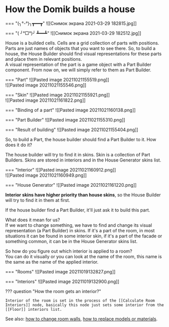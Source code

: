 # **How the Domik builds a house**
=== "(╮°-°)╮┳━━┳"
	![[Снимок экрана 2021-03-29 182815.jpg]]
	
=== "( ╯°□°)╯ ┻━━┻"
	![[Снимок экрана 2021-03-29 182512.jpg]]

House is a builded cells. Cells are a grid collection of parts with positions. Parts are just names of objects that you want to see there. So, to build a house, the House Builder should find visual representations for these parts and place them in relevant positions.  
A visual representation of the part is a game object with a Part Builder component. From now on, we will simply refer to them as Part Builder.

=== "Part"
	![[Pasted image 20211021155519.png]]  
	![[Pasted image 20211021155546.png]]
	
=== "Skin"
	![[Pasted image 20211021155921.png]]  
	![[Pasted image 20211021161822.png]]

=== "Binding of a part"
	![[Pasted image 20211021160138.png]]

=== "Part Builder"
	![[Pasted image 20211021155310.png]]
	
=== "Result of building"
	![[Pasted image 20211021155404.png]]

 So, to build a Part, the house builder should find a Part Builder to it. How does it do it?  
 
The house builder will try to find it in skins. Skin is a collection of Part Builders. Skins are stored in interiors and in the House Generator skins list. 

=== "Interior"
	![[Pasted image 20211021160912.png]]  
	![[Pasted image 20211021160949.png]]
	
=== "House Generator"
	![[Pasted image 20211021161220.png]]

**Interior skins have higher priority than house skins**, so the House Builder will try to find it in them at first.

If the house builder find a Part Builder, it'll just ask it to build this part.

What does it mean for us?  
If we want to change something, we have to find and change its visual representation (a Part Builder) in skins. If it's a part of the room, in most situations it can be found in some interior skin, if it's a part of the facade or something common, it can be in the House Generator skins list.  

So how do you figure out which interior is applied to a room?  
You can do it visually or you can look at the name of the room, this name is the same as the name of the applied interior.  

=== "Rooms"
	![[Pasted image 20211019132827.png]]

=== "Interiors"
	![[Pasted image 20211019132900.png]]
	
??? question "How the room gets an interior?"

	Interior of the room is set in the process of the [[Calculate Room Interiors]] node, basically this node just sets some interior from the [[Floor]] interiors list.   

	
See also: 
[how to change room walls](how-to-change-room-walls.md), 
[how to replace models or materials](how-to-replace-models-or-materials.md).